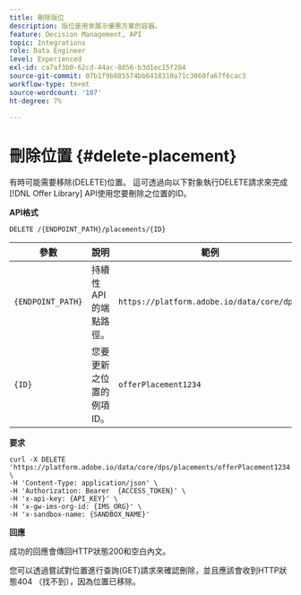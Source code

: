 ```yaml
---
title: 刪除版位
description: 版位是用來展示優惠方案的容器。
feature: Decision Management, API
topic: Integrations
role: Data Engineer
level: Experienced
exl-id: ca7af3b0-62cd-44ac-8856-b3d1ec15f284
source-git-commit: 07b1f9b885574bb6418310a71c3060fa67f6cac3
workflow-type: tm+mt
source-wordcount: '107'
ht-degree: 7%

---
```


# 刪除位置 {#delete-placement}

有時可能需要移除(DELETE)位置。 這可透過向以下對象執行DELETE請求來完成 [!DNL Offer Library] API使用您要刪除之位置的ID。

**API格式**

```http
DELETE /{ENDPOINT_PATH}/placements/{ID}
```

| 參數 | 說明 | 範例 |
| --------- | ----------- | ------- |
| `{ENDPOINT_PATH}` | 持續性API的端點路徑。 | `https://platform.adobe.io/data/core/dps/` |
| `{ID}` | 您要更新之位置的例項ID。 | `offerPlacement1234` |

**要求**

```shell
curl -X DELETE 'https://platform.adobe.io/data/core/dps/placements/offerPlacement1234' \
-H 'Content-Type: application/json' \
-H 'Authorization: Bearer  {ACCESS_TOKEN}' \
-H 'x-api-key: {API_KEY}' \
-H 'x-gw-ims-org-id: {IMS_ORG}' \
-H 'x-sandbox-name: {SANDBOX_NAME}'
```

**回應**

成功的回應會傳回HTTP狀態200和空白內文。

您可以透過嘗試對位置進行查詢(GET)請求來確認刪除，並且應該會收到HTTP狀態404 （找不到），因為位置已移除。
